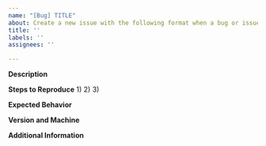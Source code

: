 ```yaml
---
name: "[Bug] TITLE"
about: Create a new issue with the following format when a bug or issue is found
title: ''
labels: ''
assignees: ''

---
```


**Description**


**Steps to Reproduce**
1) 
2) 
3) 

**Expected Behavior**


**Version and Machine**


**Additional Information**

